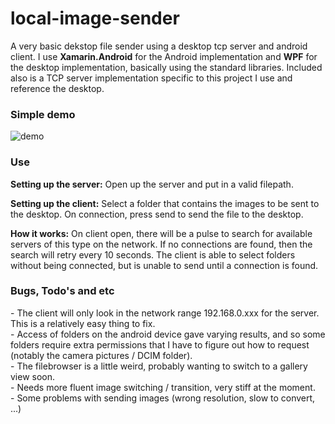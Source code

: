 # local-image-sender

A very basic dekstop file sender using a desktop tcp server and android client. I use **Xamarin.Android** for the Android implementation and **WPF** for the desktop implementation, basically using the standard libraries. Included also is a TCP server implementation specific to this project I use and reference the desktop.

### Simple demo

![demo](http://i.imgur.com/dK3Brpo.gif)

### Use

**Setting up the server:** Open up the server and put in a valid filepath.  

**Setting up the client:** Select a folder that contains the images to be sent to the desktop. On connection, press send to send the file to the desktop.  

**How it works:** On client open, there will be a pulse to search for available servers of this type on the network. If no connections are found, then the search will retry every 10 seconds. The client is able to select folders without being connected, but is unable to send until a connection is found.

### Bugs, Todo's and etc

\- The client will only look in the network range 192.168.0.xxx for the server. This is a relatively easy thing to fix.  
\- Access of folders on the android device gave varying results, and so some folders require extra permissions that I have to figure out how to request (notably the camera pictures / DCIM folder).   
\- The filebrowser is a little weird, probably wanting to switch to a gallery view soon.  
\- Needs more fluent image switching / transition, very stiff at the moment.  
\- Some problems with sending images (wrong resolution, slow to convert, ...)
